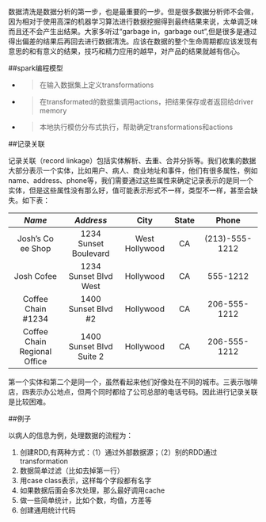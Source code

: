 数据清洗是数据分析的第一步，也是最重要的一步。但是很多数据分析师不会做，因为相对于使用高深的机器学习算法进行数据挖掘得到最终结果来说，太单调乏味而且还不会产生出结果。大家多听过“garbage in，garbage out”,但是很多是通过得出偏差的结果后再回去进行数据清洗。应该在数据的整个生命周期都应该发现有意思的和有意义的结果，技巧和精力应用的越早，对产品的结果就越有信心。

##spark编程模型

* > 在输入数据集上定义transformations
* > 在transformated的数据集调用actions，把结果保存或者返回给driver memory
* > 本地执行模仿分布式执行，帮助确定transformations和actions

##记录关联

记录关联（record linkage）包括实体解析、去重、合并分拆等。我们收集的数据大部分表示一个实体，比如用户、病人、商业地址和事件，他们有很多属性，例如name、address、phone等，我们需要通过这些属性来确定记录表示的是同一个实体，但是这些属性没有那么好，值可能表示形式不一样，类型不一样，甚至会缺失。如下表：

| *Name*	| *Address* | City | State | Phone|
| :-------------: |:-------------------:| :-----:| :-----:| :-----:|
|Josh’s Co ee Shop|1234 Sunset Boulevard |West Hollywood|CA|(213)-555-1212
|Josh Cofee|1234 Sunset Blvd West |Hollywood|CA|555-1212||Coffee Chain #1234|1400 Sunset Blvd #2|Hollywood|CA|206-555-1212|
|Coffee Chain Regional Office| 1400 Sunset Blvd Suite 2|Hollywood|CA|206-555-1212|

第一个实体和第二个是同一个，虽然看起来他们好像处在不同的城市。三表示咖啡店，四表示办公地点，但两个同时都给了公司总部的电话号码。因此进行记录关联是比较困难。

##例子

以病人的信息为例，处理数据的流程为：

1. 创建RDD,有两种方式：（1）通过外部数据源；（2）别的RDD通过transformation
2. 数据简单过滤（比如去掉第一行）
3. 用case class表示，这样每个字段都有名字
4. 如果数据后面会多次处理，那么最好调用cache
5. 做一些简单统计，比如个数，均值，方差等
6. 创建通用统计代码